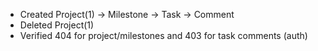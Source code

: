 - Created Project(1) → Milestone → Task → Comment
- Deleted Project(1)
- Verified 404 for project/milestones and 403 for task comments (auth)
